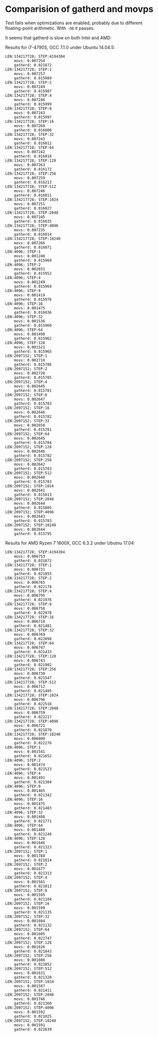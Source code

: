 Comparision of gatherd and movps
=============

Test fails when optimizations are enabled, probably due to different floating-point arithmetic. With `-O0` it passes.

It seems that gatherd is slow on both Intel and AMD:


Results for i7-4790S, GCC 7.1.0 under Ubuntu 14.04.5:

    LEN:134217728; STEP:4194304
    	movs: 0.007254
    	gatherd: 0.021872
    LEN:134217728; STEP:1
    	movs: 0.007257
    	gatherd: 0.015989
    LEN:134217728; STEP:2
    	movs: 0.007249
    	gatherd: 0.015987
    LEN:134217728; STEP:4
    	movs: 0.007246
    	gatherd: 0.015999
    LEN:134217728; STEP:8
    	movs: 0.007243
    	gatherd: 0.015997
    LEN:134217728; STEP:16
    	movs: 0.007269
    	gatherd: 0.016000
    LEN:134217728; STEP:32
    	movs: 0.007243
    	gatherd: 0.016012
    LEN:134217728; STEP:64
    	movs: 0.007242
    	gatherd: 0.016018
    LEN:134217728; STEP:128
    	movs: 0.007263
    	gatherd: 0.016172
    LEN:134217728; STEP:256
    	movs: 0.007259
    	gatherd: 0.016213
    LEN:134217728; STEP:512
    	movs: 0.007246
    	gatherd: 0.016011
    LEN:134217728; STEP:1024
    	movs: 0.007251
    	gatherd: 0.016027
    LEN:134217728; STEP:2048
    	movs: 0.007245
    	gatherd: 0.016035
    LEN:134217728; STEP:4096
    	movs: 0.007235
    	gatherd: 0.016014
    LEN:134217728; STEP:10240
    	movs: 0.007266
    	gatherd: 0.016071
    LEN:4096; STEP:1
    	movs: 0.001248
    	gatherd: 0.015969
    LEN:4096; STEP:2
    	movs: 0.002031
    	gatherd: 0.015952
    LEN:4096; STEP:4
    	movs: 0.001249
    	gatherd: 0.015969
    LEN:4096; STEP:8
    	movs: 0.001419
    	gatherd: 0.015976
    LEN:4096; STEP:16
    	movs: 0.001475
    	gatherd: 0.016036
    LEN:4096; STEP:32
    	movs: 0.001536
    	gatherd: 0.015960
    LEN:4096; STEP:64
    	movs: 0.001498
    	gatherd: 0.015962
    LEN:4096; STEP:128
    	movs: 0.001521
    	gatherd: 0.015965
    LEN:2097152; STEP:1
    	movs: 0.002718
    	gatherd: 0.015786
    LEN:2097152; STEP:2
    	movs: 0.002728
    	gatherd: 0.015785
    LEN:2097152; STEP:4
    	movs: 0.002645
    	gatherd: 0.015781
    LEN:2097152; STEP:8
    	movs: 0.002647
    	gatherd: 0.015783
    LEN:2097152; STEP:16
    	movs: 0.002646
    	gatherd: 0.015782
    LEN:2097152; STEP:32
    	movs: 0.002650
    	gatherd: 0.015781
    LEN:2097152; STEP:64
    	movs: 0.002645
    	gatherd: 0.015784
    LEN:2097152; STEP:128
    	movs: 0.002646
    	gatherd: 0.015782
    LEN:2097152; STEP:256
    	movs: 0.002642
    	gatherd: 0.015783
    LEN:2097152; STEP:512
    	movs: 0.002640
    	gatherd: 0.015783
    LEN:2097152; STEP:1024
    	movs: 0.002641
    	gatherd: 0.015813
    LEN:2097152; STEP:2048
    	movs: 0.002644
    	gatherd: 0.015805
    LEN:2097152; STEP:4096
    	movs: 0.002643
    	gatherd: 0.015783
    LEN:2097152; STEP:10240
    	movs: 0.002644
    	gatherd: 0.015795

Results for AMD Ryzen 7 1800X, GCC 6.3.2 under Ubutnu 17.04:

    LEN:134217728; STEP:4194304
    	movs: 0.006753
    	gatherd: 0.031872
    LEN:134217728; STEP:1
    	movs: 0.006731
    	gatherd: 0.021855
    LEN:134217728; STEP:2
    	movs: 0.006765
    	gatherd: 0.022178
    LEN:134217728; STEP:4
    	movs: 0.006795
    	gatherd: 0.021976
    LEN:134217728; STEP:8
    	movs: 0.006758
    	gatherd: 0.022978
    LEN:134217728; STEP:16
    	movs: 0.006718
    	gatherd: 0.021481
    LEN:134217728; STEP:32
    	movs: 0.006769
    	gatherd: 0.022098
    LEN:134217728; STEP:64
    	movs: 0.006747
    	gatherd: 0.021433
    LEN:134217728; STEP:128
    	movs: 0.006743
    	gatherd: 0.021902
    LEN:134217728; STEP:256
    	movs: 0.006730
    	gatherd: 0.021547
    LEN:134217728; STEP:512
    	movs: 0.006712
    	gatherd: 0.021495
    LEN:134217728; STEP:1024
    	movs: 0.006796
    	gatherd: 0.022516
    LEN:134217728; STEP:2048
    	movs: 0.006759
    	gatherd: 0.022217
    LEN:134217728; STEP:4096
    	movs: 0.006721
    	gatherd: 0.021870
    LEN:134217728; STEP:10240
    	movs: 0.006800
    	gatherd: 0.022276
    LEN:4096; STEP:1
    	movs: 0.001541
    	gatherd: 0.021652
    LEN:4096; STEP:2
    	movs: 0.001474
    	gatherd: 0.021523
    LEN:4096; STEP:4
    	movs: 0.001491
    	gatherd: 0.021304
    LEN:4096; STEP:8
    	movs: 0.001465
    	gatherd: 0.021342
    LEN:4096; STEP:16
    	movs: 0.001475
    	gatherd: 0.021483
    LEN:4096; STEP:32
    	movs: 0.001488
    	gatherd: 0.021771
    LEN:4096; STEP:64
    	movs: 0.001480
    	gatherd: 0.021248
    LEN:4096; STEP:128
    	movs: 0.001646
    	gatherd: 0.021323
    LEN:2097152; STEP:1
    	movs: 0.001788
    	gatherd: 0.021814
    LEN:2097152; STEP:2
    	movs: 0.001677
    	gatherd: 0.021313
    LEN:2097152; STEP:4
    	movs: 0.001581
    	gatherd: 0.021013
    LEN:2097152; STEP:8
    	movs: 0.001595
    	gatherd: 0.021104
    LEN:2097152; STEP:16
    	movs: 0.001599
    	gatherd: 0.021135
    LEN:2097152; STEP:32
    	movs: 0.001604
    	gatherd: 0.021132
    LEN:2097152; STEP:64
    	movs: 0.001605
    	gatherd: 0.021747
    LEN:2097152; STEP:128
    	movs: 0.001626
    	gatherd: 0.021843
    LEN:2097152; STEP:256
    	movs: 0.001606
    	gatherd: 0.021852
    LEN:2097152; STEP:512
    	movs: 0.001631
    	gatherd: 0.021320
    LEN:2097152; STEP:1024
    	movs: 0.001587
    	gatherd: 0.021411
    LEN:2097152; STEP:2048
    	movs: 0.001746
    	gatherd: 0.021360
    LEN:2097152; STEP:4096
    	movs: 0.001592
    	gatherd: 0.021025
    LEN:2097152; STEP:10240
    	movs: 0.001591
    	gatherd: 0.021639
